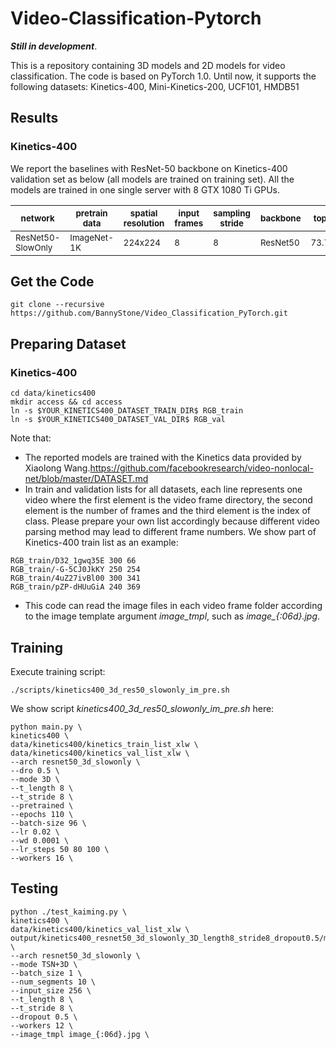 # Video-Classification-Pytorch

***Still in development***.

This is a repository containing 3D models and 2D models for video classification. The code is based on PyTorch 1.0.
Until now, it supports the following datasets:
Kinetics-400, Mini-Kinetics-200, UCF101, HMDB51

## Results

### Kinetics-400

We report the baselines with ResNet-50 backbone on Kinetics-400 validation set as below (all models are trained on training set).
All the models are trained in one single server with 8 GTX 1080 Ti GPUs.

| <sub>network</sub> | <sub>pretrain data</sub> | <sub>spatial resolution</sub> | <sub>input frames</sub> | <sub>sampling stride</sub> | <sub>backbone</sub> | <sub>top1</sub> | <sub>top5</sub> |
| ------------------ | ------------------ | ------------------ | ------------------ | ------------------ | ------------------ | ------------------ | ------------------ |
| <sub>ResNet50-SlowOnly</sub> | <sub>ImageNet-1K</sub> | <sub>224x224</sub> | <sub>8</sub> | <sub>8</sub> | <sub>ResNet50</sub> | <sub>73.77</sub> | <sub>91.17</sub> |


## Get the Code
```Shell
git clone --recursive https://github.com/BannyStone/Video_Classification_PyTorch.git
```

## Preparing Dataset
### Kinetics-400
```Shell
cd data/kinetics400
mkdir access && cd access
ln -s $YOUR_KINETICS400_DATASET_TRAIN_DIR$ RGB_train
ln -s $YOUR_KINETICS400_DATASET_VAL_DIR$ RGB_val
```
Note that:
- The reported models are trained with the Kinetics data provided by Xiaolong Wang.https://github.com/facebookresearch/video-nonlocal-net/blob/master/DATASET.md
- In train and validation lists for all datasets, each line represents one video where the first element is the video frame directory, the second element is the number of frames and the third element is the index of class. Please prepare your own list accordingly because different video parsing method may lead to different frame numbers. We show part of Kinetics-400 train list as an example:
```shell
RGB_train/D32_1gwq35E 300 66
RGB_train/-G-5CJ0JkKY 250 254
RGB_train/4uZ27ivBl00 300 341
RGB_train/pZP-dHUuGiA 240 369
```
- This code can read the image files in each video frame folder according to the image template argument *image_tmpl*, such as *image_{:06d}.jpg*.

## Training
Execute training script:
```Shell
./scripts/kinetics400_3d_res50_slowonly_im_pre.sh
```

We show script *kinetics400_3d_res50_slowonly_im_pre.sh* here:
```Shell
python main.py \
kinetics400 \
data/kinetics400/kinetics_train_list_xlw \
data/kinetics400/kinetics_val_list_xlw \
--arch resnet50_3d_slowonly \
--dro 0.5 \
--mode 3D \
--t_length 8 \
--t_stride 8 \
--pretrained \
--epochs 110 \
--batch-size 96 \
--lr 0.02 \
--wd 0.0001 \
--lr_steps 50 80 100 \
--workers 16 \
```

## Testing
```Shell
python ./test_kaiming.py \
kinetics400 \
data/kinetics400/kinetics_val_list_xlw \
output/kinetics400_resnet50_3d_slowonly_3D_length8_stride8_dropout0.5/model_best.pth \
--arch resnet50_3d_slowonly \
--mode TSN+3D \
--batch_size 1 \
--num_segments 10 \
--input_size 256 \
--t_length 8 \
--t_stride 8 \
--dropout 0.5 \
--workers 12 \
--image_tmpl image_{:06d}.jpg \

```